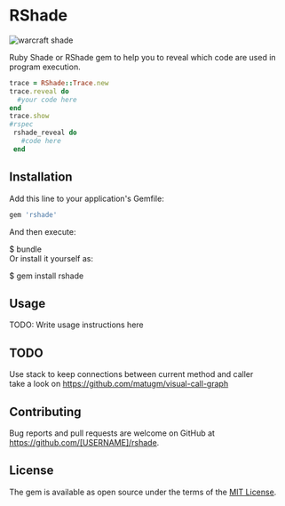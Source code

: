 # RShade  
  
 
![warcraft shade](https://github.com/gingray/rshade/raw/master/shade.jpg)

Ruby Shade or RShade gem to help you to reveal which code are used in program execution.

  
```ruby
trace = RShade::Trace.new  
trace.reveal do  
  #your code here
end
trace.show
#rspec
 rshade_reveal do
   #code here
 end 

```

## Installation  
  
Add this line to your application's Gemfile:  
  
```ruby  
gem 'rshade'  
```  
  
And then execute:  
  
 $ bundle  
Or install it yourself as:  
  
 $ gem install rshade  
## Usage  
  
TODO: Write usage instructions here  
  
## TODO  
Use stack to keep connections between current method and caller  
take a look on https://github.com/matugm/visual-call-graph  
  
## Contributing  
  
Bug reports and pull requests are welcome on GitHub at https://github.com/[USERNAME]/rshade.  
  
## License  
  
The gem is available as open source under the terms of the [MIT License](https://opensource.org/licenses/MIT).
